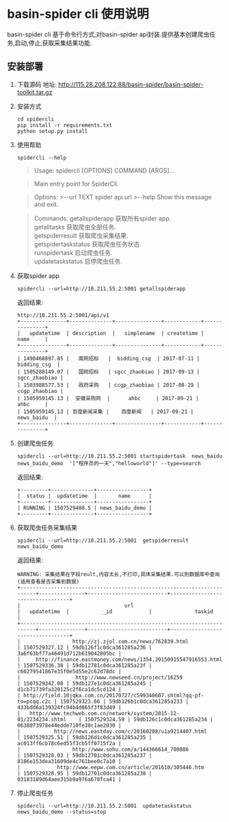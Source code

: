 # basin-spider cli 使用说明
basin-spider cli 基于命令行方式,对basin-spider api封装.提供基本创建爬虫任务,启动,停止,获取采集结果功能.

## 安装部署
1. 下载源码
地址: http://115.28.208.122:88/basin-spider/basin-spider-toolkit.tar.gz
2. 安装方式

    ~~~
    cd spidercli
    pip install -r requirements.txt
    python setup.py install
    ~~~

3. 使用帮助
    
    ~~~
    spidercli --help
    ~~~

    >Usage: spidercli [OPTIONS] COMMAND [ARGS]...

    >Main entry point for SpiderCli.

    >Options:
        >--url TEXT  spider api url
        >--help      Show this message and exit.

    >Commands:
      getallspiderapp      获取所有spider app.  
      getalltasks          获取爬虫全部任务.  
      getspiderresult      获取爬虫采集结果.  
      getspidertaskstatus  获取爬虫任务状态.  
      runspidertask        启动爬虫任务.   
      updatetaskstatus     启停爬虫任务.   

4. 获取spider app

    ~~~
    spidercli --url=http://10.211.55.2:5001 getallspiderapp
    ~~~
    返回结果:

    ~~~
    http://10.211.55.2:5001/api/v1
    +---------------+--------------+---------------+------------+---------------+
    |   updatetime  | description  |   simplename  | createtime |      name     |
    +---------------+--------------+---------------+------------+---------------+
    | 1498468897.85 |   南网招标   |  bidding_csg  | 2017-07-11 |  bidding_csg  |
    | 1505288149.07 |   国网招标   | sgcc_zhaobiao | 2017-09-13 | sgcc_zhaobiao |
    | 1503988577.53 |   政府采购   | ccgp_zhaobiao | 2017-08-29 | ccgp_zhaobiao |
    | 1505959145.13 |  安徽采购网  |      ahbc     | 2017-09-21 |      ahbc     |
    | 1505959145.13 | 百度新闻采集 |    百度新闻   | 2017-09-21 |   news_baidu  |
    +---------------+--------------+---------------+------------+---------------+
    ~~~

5. 创建爬虫任务

    ~~~
    spidercli --url=http://10.211.55.2:5001 startspidertask  news_baidu news_baidu_demo  '["程序员的一天","helloworld"]' --type=search
    ~~~
    返回结果:

    ~~~
    +---------+--------------+-----------------+
    |  status |  updatetime  |       name      |
    +---------+--------------+-----------------+
    | RUNNING | 1507529408.5 | news_baidu_demo |
    +---------+--------------+-----------------+
    ~~~

6. 获取爬虫任务采集结果

    ~~~
    spidercli --url=http://10.211.55.2:5001  getspiderresult news_baidu_demo
    ~~~
    返回结果:

    ~~~
    WARNING: 采集结果在字段reult,内容太长,不打印,具体采集结果.可以到数据库中查询(适用查看是否采集到数据)
    +------------------------------------------------------------------------+---------------+--------------------------+----------------------------------+
    |                                  url                                   |   updatetime  |           _id            |              taskid              |
    +------------------------------------------------------------------------+---------------+--------------------------+----------------------------------+
    |                 http://zj.zjol.com.cn/news/762839.html                 | 1507529327.12 | 59db126f1c0dca361285a236 | 3a6f63bf77a46491d712b619042805bc |
    |     http://finance.eastmoney.com/news/1354,20150915547916553.html      | 1507529336.38 | 59db12781c0dca361285a23f | c60279541867e35f0e5d55e2c62d78dc |
    |                  http://www.newseed.cn/project/16259                   | 1507529342.08 | 59db127e1c0dca361285a245 | d1cb71739fa320125c2f6ca1dc5cd124 |
    | http://field.10jqka.com.cn/20170727/c599340607.shtml?qq-pf-to=pcqq.c2c | 1507529323.66 | 59db126b1c0dca361285a233 | 433bdd6a139324fc94b4d865f3f83d49 |
    |   http://www.techweb.com.cn/network/system/2015-12-01/2234234.shtml    | 1507529324.59 | 59db126c1c0dca361285a234 | 0638073978e44edde710fe38c1ae2030 |
    |           http://news.eastday.com/c/20160208/u1a9214407.html           | 1507529325.51 | 59db126d1c0dca361285a235 | ac013ff6cb78c6ed55f3cb5ff0715f2a |
    |                 http://www.sohu.com/a/144366614_700886                 | 1507529328.03 | 59db12701c0dca361285a237 | 8186e153dea31609de4c761bee0c7a10 |
    |            http://www.eepw.com.cn/article/201610/305446.htm            | 1507529328.95 | 59db12701c0dca361285a238 | 03183189d64aee315b9a976a678fca41 |
    ~~~

7. 停止爬虫任务

    ~~~
    spidercli --url=http://10.211.55.2:5001  updatetaskstatus news_baidu_demo --status=stop
    ~~~


